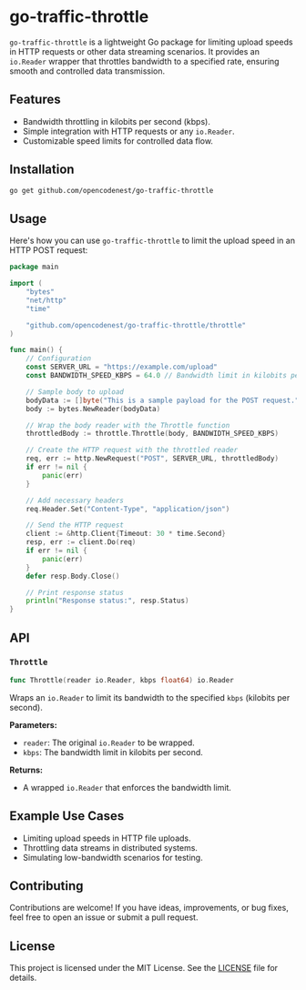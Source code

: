 # go-traffic-throttle

`go-traffic-throttle` is a lightweight Go package for limiting upload speeds in HTTP requests or other data streaming scenarios. It provides an `io.Reader` wrapper that throttles bandwidth to a specified rate, ensuring smooth and controlled data transmission.

## Features

- Bandwidth throttling in kilobits per second (kbps).
- Simple integration with HTTP requests or any `io.Reader`.
- Customizable speed limits for controlled data flow.

## Installation

```bash
go get github.com/opencodenest/go-traffic-throttle
```

## Usage

Here's how you can use `go-traffic-throttle` to limit the upload speed in an HTTP POST request:

```go
package main

import (
	"bytes"
	"net/http"
	"time"

	"github.com/opencodenest/go-traffic-throttle/throttle"
)

func main() {
	// Configuration
	const SERVER_URL = "https://example.com/upload"
	const BANDWIDTH_SPEED_KBPS = 64.0 // Bandwidth limit in kilobits per second

	// Sample body to upload
	bodyData := []byte("This is a sample payload for the POST request.")
	body := bytes.NewReader(bodyData)

	// Wrap the body reader with the Throttle function
	throttledBody := throttle.Throttle(body, BANDWIDTH_SPEED_KBPS)

	// Create the HTTP request with the throttled reader
	req, err := http.NewRequest("POST", SERVER_URL, throttledBody)
	if err != nil {
		panic(err)
	}

	// Add necessary headers
	req.Header.Set("Content-Type", "application/json")

	// Send the HTTP request
	client := &http.Client{Timeout: 30 * time.Second}
	resp, err := client.Do(req)
	if err != nil {
		panic(err)
	}
	defer resp.Body.Close()

	// Print response status
	println("Response status:", resp.Status)
}
```

## API

### `Throttle`

```go
func Throttle(reader io.Reader, kbps float64) io.Reader
```

Wraps an `io.Reader` to limit its bandwidth to the specified `kbps` (kilobits per second).

**Parameters:**
- `reader`: The original `io.Reader` to be wrapped.
- `kbps`: The bandwidth limit in kilobits per second.

**Returns:**
- A wrapped `io.Reader` that enforces the bandwidth limit.

## Example Use Cases

- Limiting upload speeds in HTTP file uploads.
- Throttling data streams in distributed systems.
- Simulating low-bandwidth scenarios for testing.

## Contributing

Contributions are welcome! If you have ideas, improvements, or bug fixes, feel free to open an issue or submit a pull request.

## License

This project is licensed under the MIT License. See the [LICENSE](LICENSE) file for details.
